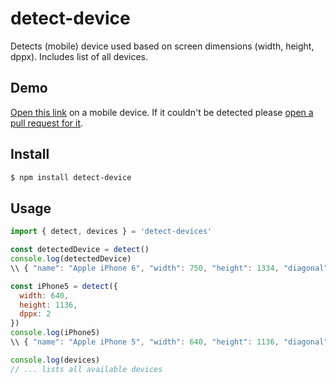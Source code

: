 # detect-device
Detects (mobile) device used based on screen dimensions (width, height, dppx). Includes list of all devices.

## Demo

[Open this link](https://rawgit.com/optonaut/detect-device/master/dist/demo.html) on a mobile device. If it couldn't be detected please [open a pull request for it](https://github.com/optonaut/detect-device/compare).


## Install

```sh
$ npm install detect-device
```

## Usage

```js
import { detect, devices } = 'detect-devices'

const detectedDevice = detect()
console.log(detectedDevice)
\\ { "name": "Apple iPhone 6", "width": 750, "height": 1334, "diagonal": 4.7, "ppi": 326, "dppx": 2 }

const iPhone5 = detect({
  width: 640,
  height: 1136,
  dppx: 2
})
console.log(iPhone5)
\\ { "name": "Apple iPhone 5", "width": 640, "height": 1136, "diagonal": 4, "ppi": 326, "dppx": 2 }

console.log(devices)
// ... lists all available devices
```
